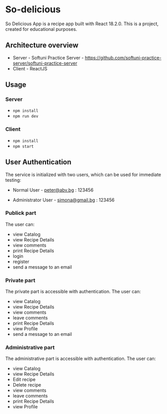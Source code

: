 # So-delicious
So Delicious App is a recipe app built with React 18.2.0. This is a project, created for educational purposes.

## Architecture overview

* Server - Softuni Practice Server - https://github.com/softuni-practice-server/softuni-practice-server
* Client - ReactJS

## Usage

### Server
* `npm install`
* `npm run dev`

### Client
* `npm install`
* `npm start`

## User Authentication

The service is initialized with two users, which can be used for immediate testing:

* Normal User - peter@abv.bg : 123456

* Administrator User - simona@gmail.bg : 123456

### Publick part

The user can:

* view Catalog
* view Recipe Details
* view comments
* print Recipe Details 
* login
* register
* send a message to an email

### Private part

The private part is accessible with authentication. The user can:

* view Catalog
* view Recipe Details
* view comments
* leave comments
* print Recipe Details 
* view Profile
* send a message to an email

### Administrative part

The administrative part is accessible with authentication. The user can:

* view Catalog
* view Recipe Details
* Edit recipe
* Delete recipe
* view comments
* leave comments
* print Recipe Details 
* view Profile
 
